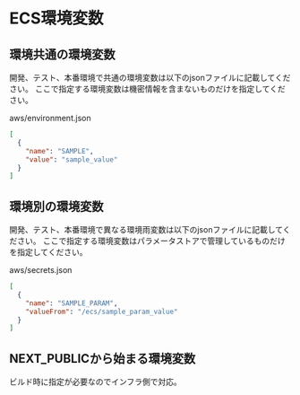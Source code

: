 # ECS環境変数

## 環境共通の環境変数

開発、テスト、本番環境で共通の環境変数は以下のjsonファイルに記載してください。
ここで指定する環境変数は機密情報を含まないものだけを指定してください。

aws/environment.json

```json
[
  {
    "name": "SAMPLE",
    "value": "sample_value"
  }
]
```

## 環境別の環境変数

開発、テスト、本番環境で異なる環境雨変数は以下のjsonファイルに記載してください。
ここで指定する環境変数はパラメータストアで管理しているものだけを指定してください。

aws/secrets.json

```json
[
  {
    "name": "SAMPLE_PARAM",
    "valueFrom": "/ecs/sample_param_value"
  }
]
```

## NEXT_PUBLICから始まる環境変数

ビルド時に指定が必要なのでインフラ側で対応。
